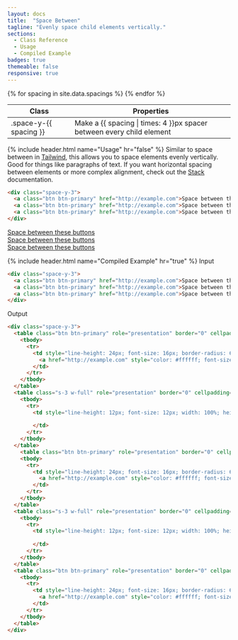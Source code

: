 ```yaml
---
layout: docs
title:  "Space Between"
tagline: "Evenly space child elements vertically."
sections:
  - Class Reference
  - Usage
  - Compiled Example
badges: true
themeable: false
responsive: true
---
```

<a class="anchor" name="class-reference"></a>
<div class="table-utilities">
  <table class="table">
    <thead>
      <tr>
        <th>Class</th>
        <th>Properties</th>
      </tr>
    </thead>
    <tbody>
      {% for spacing in site.data.spacings %}
        <tr><td class="class">.space-y-{{ spacing }}</td><td class="result">Make a {{ spacing | times: 4 }}px spacer between every child element</td></tr>
      {% endfor %}
    </tbody>
  </table>
</div>

{% include header.html name="Usage" hr="false" %}
Similar to space between in [Tailwind](https://tailwindcss.com/docs/space), this allows you to space elements evenly vertically. Good for things like paragraphs of text. If you want horizontal spacing between elements or more complex alignment, check out the [Stack](/docs/stack) documentation.
```html
<div class="space-y-3">
  <a class="btn btn-primary" href="http://example.com">Space between these buttons</a>
  <a class="btn btn-primary" href="http://example.com">Space between these buttons</a>
  <a class="btn btn-primary" href="http://example.com">Space between these buttons</a>
</div>

```
<div>
  <a class="btn btn-primary" href="http://example.com">Space between these buttons</a>
</div>
<div class="my-3">
  <a class="btn btn-primary" href="http://example.com">Space between these buttons</a>
</div>
<div>
  <a class="btn btn-primary" href="http://example.com">Space between these buttons</a>
</div>


{% include header.html name="Compiled Example" hr="true" %}
<span class="badge rounded-pill badge-input">Input</span>
```html
<div class="space-y-3">
  <a class="btn btn-primary" href="http://example.com">Space between these buttons</a>
  <a class="btn btn-primary" href="http://example.com">Space between these buttons</a>
  <a class="btn btn-primary" href="http://example.com">Space between these buttons</a>
</div>
```

<span class="badge rounded-pill badge-output">Output</span>
```html
<div class="space-y-3">
  <table class="btn btn-primary" role="presentation" border="0" cellpadding="0" cellspacing="0" style="border-radius: 6px; border-collapse: separate !important;">
    <tbody>
      <tr>
        <td style="line-height: 24px; font-size: 16px; border-radius: 6px; margin: 0;" align="center" bgcolor="#0d6efd">
          <a href="http://example.com" style="color: #ffffff; font-size: 16px; font-family: Helvetica, Arial, sans-serif; text-decoration: none; border-radius: 6px; line-height: 20px; display: inline-block; font-weight: normal; white-space: nowrap; background-color: #0d6efd; padding: 8px 12px; border: 1px solid #0d6efd;">Space between these buttons</a>
        </td>
      </tr>
    </tbody>
  </table>
  <table class="s-3 w-full" role="presentation" border="0" cellpadding="0" cellspacing="0" style="width: 100%;" width="100%">
    <tbody>
      <tr>
        <td style="line-height: 12px; font-size: 12px; width: 100%; height: 12px; margin: 0;" align="left" width="100%" height="12">
           
        </td>
      </tr>
    </tbody>
  </table>
    <table class="btn btn-primary" role="presentation" border="0" cellpadding="0" cellspacing="0" style="border-radius: 6px; border-collapse: separate !important;">
    <tbody>
      <tr>
        <td style="line-height: 24px; font-size: 16px; border-radius: 6px; margin: 0;" align="center" bgcolor="#0d6efd">
          <a href="http://example.com" style="color: #ffffff; font-size: 16px; font-family: Helvetica, Arial, sans-serif; text-decoration: none; border-radius: 6px; line-height: 20px; display: inline-block; font-weight: normal; white-space: nowrap; background-color: #0d6efd; padding: 8px 12px; border: 1px solid #0d6efd;">Space between these buttons</a>
        </td>
      </tr>
    </tbody>
  </table>
  <table class="s-3 w-full" role="presentation" border="0" cellpadding="0" cellspacing="0" style="width: 100%;" width="100%">
    <tbody>
      <tr>
        <td style="line-height: 12px; font-size: 12px; width: 100%; height: 12px; margin: 0;" align="left" width="100%" height="12">
           
        </td>
      </tr>
    </tbody>
  </table>
  <table class="btn btn-primary" role="presentation" border="0" cellpadding="0" cellspacing="0" style="border-radius: 6px; border-collapse: separate !important;">
    <tbody>
      <tr>
        <td style="line-height: 24px; font-size: 16px; border-radius: 6px; margin: 0;" align="center" bgcolor="#0d6efd">
          <a href="http://example.com" style="color: #ffffff; font-size: 16px; font-family: Helvetica, Arial, sans-serif; text-decoration: none; border-radius: 6px; line-height: 20px; display: inline-block; font-weight: normal; white-space: nowrap; background-color: #0d6efd; padding: 8px 12px; border: 1px solid #0d6efd;">Space between these buttons</a>
        </td>
      </tr>
    </tbody>
  </table>
</div>
```
